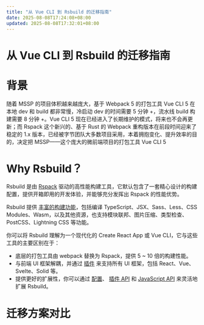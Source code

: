 ```yaml
---
title: "从 Vue CLI 到 Rsbuild 的迁移指南"
date: 2025-08-08T17:24:08+08:00
updated: 2025-08-08T17:32:01+08:00
---
```


# 从 Vue CLI 到 Rsbuild 的迁移指南

# 背景

随着 MSSP 的项目体积越来越庞大，基于 Webpack 5 的打包工具 Vue CLI 5 在本地 dev 和 build 都非常慢，冷启动 dev 的时间需要 5 分钟 +，流水线 build 构建需要 8 分钟 +。Vue CLI 5 现在已经进入了长期维护的模式，将来也不会再更新；而 Rspack 这个新兴的、基于 Rust 的 Webpack 重构版本在前段时间迎来了稳定的 1.x 版本，已经被字节团队大多数项目采用，本着拥抱变化、提升效率的目的，决定把 MSSP——这个庞大的微前端项目的打包工具 Vue CLI 5

# Why Rsbuild？

Rsbuild 是由 [Rspack](https://rspack.rs/zh/) 驱动的高性能构建工具，它默认包含了一套精心设计的构建配置，提供开箱即用的开发体验，并能够充分发挥出 Rspack 的性能优势。

Rsbuild 提供 [丰富的构建功能](https://rsbuild.rs/zh/guide/start/features)，包括编译 TypeScript、JSX、Sass、Less、CSS Modules、Wasm，以及其他资源，也支持模块联邦、图片压缩、类型检查、PostCSS、Lightning CSS 等功能。

你可以将 Rsbuild 理解为一个现代化的 Create React App 或 Vue CLI，它与这些工具的主要区别在于：

- 底层的打包工具由 webpack 替换为 Rspack，提供 5 ~ 10 倍的构建性能。
- 与前端 UI 框架解耦，并通过 [插件](https://rsbuild.rs/zh/plugins/list/) 来支持所有 UI 框架，包括 React、Vue、Svelte、Solid 等。
- 提供更好的扩展性，你可以通过 [配置](https://rsbuild.rs/zh/config/)、 [插件 API](https://rsbuild.rs/zh/plugins/dev/) 和 [JavaScript API](https://rsbuild.rs/zh/api/start/) 来灵活地扩展 Rsbuild。

# 迁移方案对比
